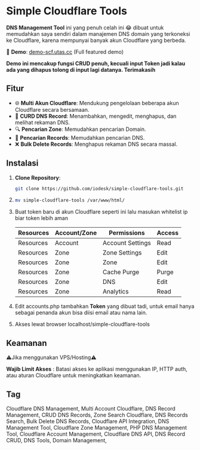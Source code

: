 # Simple Cloudflare Tools

**DNS Management Tool** ini yang penuh celah ini 😂 dibuat untuk memudahkan saya sendiri dalam manajemen DNS domain yang terkoneksi ke Cloudflare, karena mempunyai banyak akun Cloudflare yang berbeda.

🔗 **Demo**: [demo-scf.utas.cc](https://demo-scf.utas.cc) (Full featured demo)

**Demo ini mencakup fungsi CRUD penuh, kecuali input Token jadi kalau ada yang dihapus tolong di input lagi datanya. Terimakasih**

## Fitur

- 🌐 **Multi Akun Cloudflare**: Mendukung pengelolaan beberapa akun Cloudflare secara bersamaan.
- 📜 **CURD DNS Record**: Menambahkan, mengedit, menghapus, dan melihat rekaman DNS.
- 🔍 **Pencarian Zone**: Memudahkan pencarian Domain.
- 🔎 **Pencarian Records**: Memudahkan pencarian DNS.
- ❌ **Bulk Delete Records**: Menghapus rekaman DNS secara massal.

## Instalasi

1. **Clone Repository**:
   ```bash
   git clone https://github.com/iodesk/simple-cloudflare-tools.git

2. ```bash
   mv simple-cloudflare-tools /var/www/html/

3. Buat token baru di akun Cloudflare seperti ini lalu masukan whitelist ip biar token lebih aman
 
   | Resources | Account/Zone | Permissions      | Access |
   |-----------|--------------|------------------|--------|
   | Resources | Account      | Account Settings | Read   |
   | Resources | Zone         | Zone Settings    | Edit   |
   | Resources | Zone         | Zone             | Edit   |
   | Resources | Zone         | Cache Purge      | Purge  |
   | Resources | Zone         | DNS              | Edit   |
   | Resources | Zone         | Analytics        | Read   |


5. Edit accounts.php tambahkan **Token** yang dibuat tadi, untuk email hanya sebagai penanda akun bisa diisi email atau nama lain.

6. Akses lewat browser localhost/simple-cloudflare-tools

## Keamanan
⚠️Jika menggunakan VPS/Hosting⚠️

   **Wajib Limit Akses** : Batasi akses ke aplikasi menggunakan IP, HTTP auth, atau aturan Cloudflare untuk meningkatkan keamanan.

## Tag
Cloudflare DNS Management, Multi Account Cloudflare, DNS Record Management, CRUD DNS Records, Zone Search Cloudflare, DNS Records Search, Bulk Delete DNS Records, Cloudflare API Integration, DNS Management Tool, Cloudflare Zone Management, PHP DNS Management Tool, Cloudflare Account Management, Cloudflare DNS API, DNS Record CRUD, DNS Tools, Domain Management,
